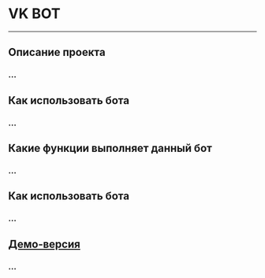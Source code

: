 # VK BOT
***
## Описание проекта
### ...

## Как использовать бота
### ...

## Какие функции выполняет данный бот
### ...

## Как использовать бота
### ...

## [Демо-версия](https://github.com/TheTriBiX/vk_bot.git)
### ...